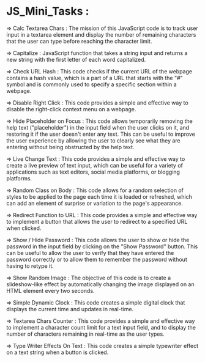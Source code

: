 # JS_Mini_Tasks :

=> Calc Textarea Chars : The mission of this JavaScript code is to track user input in a textarea element and display the number of remaining characters that the user can type before reaching the character limit.

=> Capitalize : JavaScript function that takes a string input and returns a new string with the first letter of each word capitalized.

=> Check URL Hash : This code checks if the current URL of the webpage contains a hash value, which is a part of a URL that starts with the "#" symbol and is commonly used to specify a specific section within a webpage.

=> Disable Right Click : This code provides a simple and effective way to disable the right-click context menu on a webpage.

=> Hide Placeholder on Focus : This code allows temporarily removing the help text ("placeholder") in the input field when the user clicks on it, and restoring it if the user doesn't enter any text. This can be useful to improve the user experience by allowing the user to clearly see what they are entering without being obstructed by the help text.

=> Live Change Text : This code provides a simple and effective way to create a live preview of text input, which can be useful for a variety of applications such as text editors, social media platforms, or blogging platforms.

=> Random Class on Body : This code allows for a random selection of styles to be applied to the page each time it is loaded or refreshed, which can add an element of surprise or variation to the page's appearance.

=> Redirect Function to URL : This code provides a simple and effective way to implement a button that allows the user to redirect to a specified URL when clicked.

=> Show / Hide Password : This code allows the user to show or hide the password in the input field by clicking on the "Show Password" button. This can be useful to allow the user to verify that they have entered the password correctly or to allow them to remember the password without having to retype it.

=> Show Random Image : The objective of this code is to create a slideshow-like effect by automatically changing the image displayed on an HTML element every two seconds.

=> Simple Dynamic Clock : This code creates a simple digital clock that displays the current time and updates in real-time.

=> Textarea Chars Counter : This code provides a simple and effective way to implement a character count limit for a text input field, and to display the number of characters remaining in real-time as the user types.

=> Type Writer Effects On Text : This code creates a simple typewriter effect on a text string when a button is clicked.
